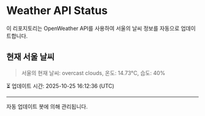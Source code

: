 
# Weather API Status

이 리포지토리는 OpenWeather API를 사용하여 서울의 날씨 정보를 자동으로 업데이트합니다.

## 현재 서울 날씨
> 서울의 현재 날씨: overcast clouds, 온도: 14.73°C, 습도: 40%

⏳ 업데이트 시간: 2025-10-25 16:12:36 (UTC)

---
자동 업데이트 봇에 의해 관리됩니다.
